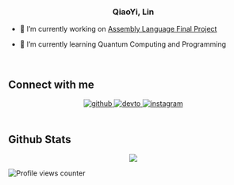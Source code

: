 ### <div align="center">QiaoYi, Lin</div>  

- 🔭 I’m currently working on [Assembly Language Final Project](https://github.com/qiaoyi213/ASM_FinalPrj)  
  

- 🌱 I’m currently learning Quantum Computing and Programming  
  

<br/>  


## Connect with me  
<div align="center">
<a href="https://github.com/qiaoyi213" target="_blank">
<img src=https://img.shields.io/badge/github-%2324292e.svg?&style=for-the-badge&logo=github&logoColor=white alt=github style="margin-bottom: 5px;" />
</a>
<a href="https://dev.to/qiaoyi213" target="_blank">
<img src=https://img.shields.io/badge/dev.to-%2308090A.svg?&style=for-the-badge&logo=dev.to&logoColor=white alt=devto style="margin-bottom: 5px;" />
</a>
<a href="https://instagram.com/ucangodiedie0213" target="_blank">
<img src=https://img.shields.io/badge/instagram-%23000000.svg?&style=for-the-badge&logo=instagram&logoColor=white alt=instagram style="margin-bottom: 5px;" />
</a>  
</div>  
  

<br/>  


## Github Stats  
<div align="center"><img src="https://github-readme-stats.vercel.app/api?username=qiaoyi213&show_icons=true&count_private=true&hide_border=true" align="center" /></div>  


![Profile views counter](https://komarev.com/ghpvc/?username=qiaoyi213&&style=flat-square)  
